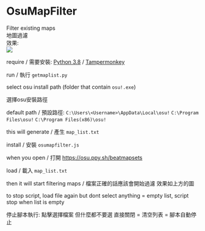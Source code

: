 ﻿# OsuMapFilter  
Filter existing maps  
地圖過濾  
效果:  
![](https://i.imgur.com/dkT6nFu.jpg)
  

require / 需要安裝:
[Python 3.8](https://www.python.org/downloads/) / 
[Tampermonkey](https://www.tampermonkey.net/)

run / 執行 `getmaplist.py`

select osu install path (folder that contain `osu!.exe`)
  
選擇osu安裝路徑
  
default path / 預設路徑:
`C:\Users\<Username>\AppData\Local\osu!`
`C:\Program Files\osu!`
`C:\Program Files(x86)\osu!`

this will generate / 產生 `map_list.txt`

install / 安裝 `osumapfilter.js`

when you open / 打開 https://osu.ppy.sh/beatmapsets

load / 載入 `map_list.txt`

then it will start filtering maps / 檔案正確的話應該會開始過濾 效果如上方的圖

to stop script, load file again but dont select anything = empty list, script stop when list is empty

停止腳本執行: 點擊選擇檔案 但什麼都不要選 直接關閉 = 清空列表 = 腳本自動停止
